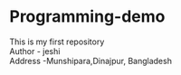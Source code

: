 # Programming-demo
This is my first repository 
<br>
Author - jeshi
<br>
Address -Munshipara,Dinajpur, Bangladesh 

